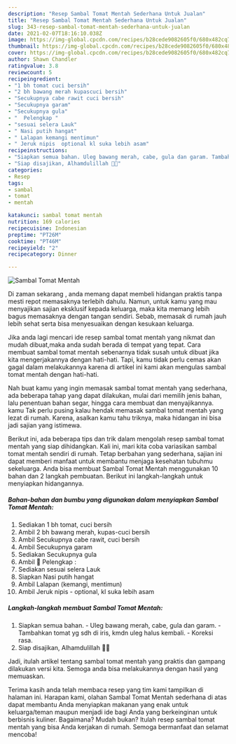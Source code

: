 ```yaml
---
description: "Resep Sambal Tomat Mentah Sederhana Untuk Jualan"
title: "Resep Sambal Tomat Mentah Sederhana Untuk Jualan"
slug: 343-resep-sambal-tomat-mentah-sederhana-untuk-jualan
date: 2021-02-07T18:16:10.038Z
image: https://img-global.cpcdn.com/recipes/b28cede9082605f0/680x482cq70/sambal-tomat-mentah-foto-resep-utama.jpg
thumbnail: https://img-global.cpcdn.com/recipes/b28cede9082605f0/680x482cq70/sambal-tomat-mentah-foto-resep-utama.jpg
cover: https://img-global.cpcdn.com/recipes/b28cede9082605f0/680x482cq70/sambal-tomat-mentah-foto-resep-utama.jpg
author: Shawn Chandler
ratingvalue: 3.8
reviewcount: 5
recipeingredient:
- "1 bh tomat cuci bersih"
- "2 bh bawang merah kupascuci bersih"
- "Secukupnya cabe rawit cuci bersih"
- "Secukupnya garam"
- "Secukupnya gula"
- "  Pelengkap "
- "sesuai selera Lauk"
- " Nasi putih hangat"
- " Lalapan kemangi mentimun"
- " Jeruk nipis  optional kl suka lebih asam"
recipeinstructions:
- "Siapkan semua bahan. Uleg bawang merah, cabe, gula dan garam. Tambahkan tomat yg sdh di iris, kmdn uleg halus kembali. Koreksi rasa."
- "Siap disajikan, Alhamdulillah 🙏😋"
categories:
- Resep
tags:
- sambal
- tomat
- mentah

katakunci: sambal tomat mentah 
nutrition: 169 calories
recipecuisine: Indonesian
preptime: "PT26M"
cooktime: "PT46M"
recipeyield: "2"
recipecategory: Dinner

---
```



![Sambal Tomat Mentah](https://img-global.cpcdn.com/recipes/b28cede9082605f0/680x482cq70/sambal-tomat-mentah-foto-resep-utama.jpg)

Di zaman  sekarang , anda memang dapat membeli hidangan praktis tanpa mesti repot memasaknya terlebih dahulu. Namun, untuk kamu yang mau menyajikan sajian eksklusif kepada keluarga, maka kita memang lebih bagus memasaknya dengan tangan sendiri. Sebab, memasak di rumah jauh lebih sehat serta bisa menyesuaikan dengan kesukaan keluarga.

Jika anda lagi mencari ide resep sambal tomat mentah yang nikmat dan mudah dibuat,maka anda sudah berada di tempat yang tepat. Cara membuat sambal tomat mentah  sebenarnya tidak susah untuk dibuat jika kita mengerjakannya dengan hati-hati. Tapi, kamu tidak perlu cemas akan gagal dalam melakukannya 
karena di artikel ini kami akan mengulas sambal tomat mentah dengan hati-hati.  



Nah buat kamu yang ingin memasak sambal tomat mentah yang sederhana, ada beberapa tahap yang dapat dilakukan, mulai dari memilih jenis bahan, lalu penentuan bahan segar, hingga cara membuat dan menyajikannya. kamu Tak perlu pusing kalau hendak memasak sambal tomat mentah yang lezat di rumah. Karena, asalkan kamu  tahu triknya, maka hidangan ini bisa jadi sajian yang istimewa.

Berikut ini, ada beberapa tips dan trik dalam mengolah resep sambal tomat mentah yang siap dihidangkan. Kali ini, mari kita coba variasikan sambal tomat mentah sendiri di rumah. Tetap berbahan yang sederhana, sajian ini dapat memberi manfaat untuk membantu menjaga kesehatan tubuhmu sekeluarga. Anda bisa membuat Sambal Tomat Mentah menggunakan 10 bahan dan 2 langkah pembuatan. Berikut ini langkah-langkah untuk menyiapkan hidangannya.

<!--inarticleads1-->

##### Bahan-bahan dan bumbu yang digunakan dalam menyiapkan Sambal Tomat Mentah:

1. Sediakan 1 bh tomat, cuci bersih
1. Ambil 2 bh bawang merah, kupas-cuci bersih
1. Ambil Secukupnya cabe rawit, cuci bersih
1. Ambil Secukupnya garam
1. Sediakan Secukupnya gula
1. Ambil  🌠 Pelengkap :
1. Sediakan sesuai selera Lauk
1. Siapkan  Nasi putih hangat
1. Ambil  Lalapan (kemangi, mentimun)
1. Ambil  Jeruk nipis - optional, kl suka lebih asam




<!--inarticleads2-->

##### Langkah-langkah membuat Sambal Tomat Mentah:

1. Siapkan semua bahan. - Uleg bawang merah, cabe, gula dan garam. - Tambahkan tomat yg sdh di iris, kmdn uleg halus kembali. - Koreksi rasa.
1. Siap disajikan, Alhamdulillah 🙏😋




Jadi, itulah artikel tentang  sambal tomat mentah  yang praktis dan gampang dilakukan versi kita. Semoga anda bisa melakukannya dengan hasil yang memuaskan. 

Terima kasih anda telah membaca resep yang tim kami tampilkan di halaman ini. Harapan kami, olahan  Sambal Tomat Mentah sederhana di atas dapat membantu Anda menyiapkan makanan yang enak untuk keluarga/teman maupun menjadi ide bagi Anda yang berkeinginan untuk berbisnis kuliner. Bagaimana? Mudah bukan? Itulah resep sambal tomat mentah yang bisa Anda kerjakan di rumah. Semoga bermanfaat dan selamat mencoba!

